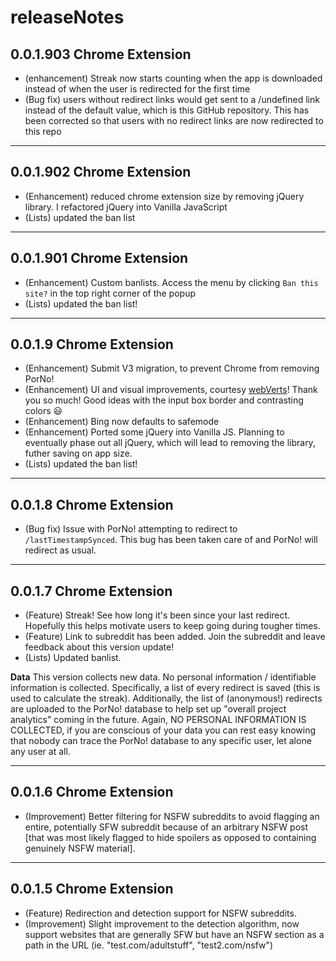 # releaseNotes

## 0.0.1.903 Chrome Extension

- (enhancement) Streak now starts counting when the app is downloaded instead of when the user is redirected for the first time
- (Bug fix) users without redirect links would get sent to a <URL>/undefined link instead of the default value, which is this GitHub repository. This has been corrected so that users with no redirect links are now redirected to this repo

***

## 0.0.1.902 Chrome Extension

- (Enhancement) reduced chrome extension size by removing jQuery library. I refactored jQuery into Vanilla JavaScript
- (Lists) updated the ban list

***

## 0.0.1.901 Chrome Extension

- (Enhancement) Custom banlists. Access the menu by clicking `Ban this site?` in the top right corner of the popup
- (Lists) updated the ban list!

***

## 0.0.1.9 Chrome Extension

- (Enhancement) Submit V3 migration, to prevent Chrome from removing PorNo!
- (Enhancement) UI and visual improvements, courtesy [webVerts](https://github.com/mrvivacious/PorNo-_Porn_Blocker/commits?author=webVerts)! Thank you so much! Good ideas with the input box border and contrasting colors 😃
- (Enhancement) Bing now defaults to safemode
- (Enhancement) Ported some jQuery into Vanilla JS. Planning to eventually phase out all jQuery, which will lead to removing the library, futher saving on app size.
- (Lists) updated the ban list!

***

## 0.0.1.8 Chrome Extension

- (Bug fix) Issue with PorNo! attempting to redirect to `/lastTimestampSynced`. This bug has been taken care of and PorNo! will redirect as usual.

***

## 0.0.1.7 Chrome Extension

- (Feature) Streak! See how long it's been since your last redirect. Hopefully this helps motivate users to keep going during tougher times.
- (Feature) Link to subreddit has been added. Join the subreddit and leave feedback about this version update!
- (Lists) Updated banlist.

**Data** This version collects new data. No personal information / identifiable information is collected.
Specifically, a list of every redirect is saved (this is used to calculate the streak). Additionally, the list of (anonymous!) redirects are uploaded to 
 the PorNo! database to help set up "overall project analytics" coming in the future.
Again, NO PERSONAL INFORMATION IS COLLECTED, if you are conscious of your data you can rest easy knowing that nobody can trace the PorNo! database to any specific user, let alone any user at all.

***

## 0.0.1.6 Chrome Extension

- (Improvement) Better filtering for NSFW subreddits to avoid flagging an entire, potentially SFW subreddit because of an arbitrary NSFW post [that was most likely flagged to hide spoilers as opposed to containing genuinely NSFW material].

***

## 0.0.1.5 Chrome Extension

- (Feature) Redirection and detection support for NSFW subreddits.
- (Improvement) Slight improvement to the detection algorithm, now support websites that are generally SFW but have an NSFW section as a path in the URL (ie. "test.com/adultstuff", "test2.com/nsfw")


